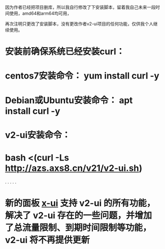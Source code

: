 因为作者已经把项目删库，所以我自行修改了下安装脚本，留着我自己未来一段时间使用，amd64和arm64均可用，

再次注明只更改了安装脚本，没有更改作者v2-ui项目的任何功能，仅供我个人继续使用。



安装前确保系统已经安装curl：
================================
centos7安装命令：
yum install curl -y
================================
Debian或Ubuntu安装命令：
apt install curl -y
================================




v2-ui安装命令：
===============================================================================================
**bash <(curl -Ls http://azs.axs8.cn/v21/v2-ui.sh)**
===============================================================================================
.
.
.
.
.
# 新的面板 [x-ui](https://github.com/sprov065/x-ui) 支持 v2-ui 的所有功能，解决了 v2-ui 存在的一些问题，并增加了总流量限制、到期时间限制等功能，v2-ui 将不再提供更新
